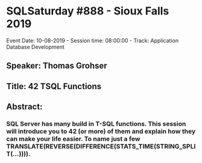 # SQLSaturday #888 - Sioux Falls 2019
Event Date: 10-08-2019 - Session time: 08:00:00 - Track: Application  Database Development
## Speaker: Thomas Grohser
## Title: 42 TSQL Functions
## Abstract:
### SQL Server has many build in T-SQL functions. This session will introduce you to 42 (or more) of them and explain how they can make your life easier. To name just a few TRANSLATE(REVERSE(DIFFERENCE(STATS_TIME(STRING_SPLIT(…)))).
